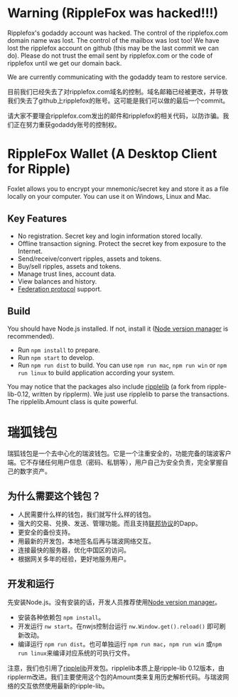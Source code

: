 # Warning (RippleFox was hacked!!!)

Ripplefox's godaddy account was hacked. The control of the ripplefox.com domain name was lost. The control of the mailbox was lost too! We have lost the ripplefox account on github (this may be the last commit we can do).  Please do not trust the email sent by ripplefox.com or the code of ripplefox until we get our domain back.

We are currently communicating with the godaddy team to restore service.

目前我们已经失去了对ripplefox.com域名的控制。域名邮箱已经被更改，并导致我们失去了github上ripplefox的账号。这可能是我们可以做的最后一个commit。

请大家不要理会ripplefox.com发出的邮件和ripplefox的相关代码，以防诈骗。我们正在努力重获godaddy账号的控制权。


# RippleFox Wallet (A Desktop Client for Ripple)

Foxlet allows you to encrypt your mnemonic/secret key and store it as a file locally on your computer. You can use it on Windows, Linux and Mac.

## Key Features

- No registration. Secret key and login information stored locally.
- Offline transaction signing. Protect the secret key from exposure to the Internet.
- Send/receive/convert ripples, assets and tokens.
- Buy/sell ripples, assets and tokens.
- Manage trust lines, account data.
- View balances and history.
- [Federation protocol](https://github.com/ripplefox/ripplewallet/wiki/Federation-Protocol) support.

## Build

You should have Node.js installed. If not, install it ([Node version manager](https://github.com/creationix/nvm) is recommended).

- Run `npm install` to prepare.
- Run `npm start` to develop.
- Run `npm run dist` to build. You can use `npm run mac`, `npm run win` or `npm run linux` to build application according your system.

You may notice that the packages also include [ripplelib](https://github.com/ripplerm/ripplelib) (a fork from ripple-lib-0.12, written by ripplerm). We just use ripplelib to parse the transactions. The ripplelib.Amount class is quite powerful.

# 瑞狐钱包

瑞狐钱包是一个去中心化的瑞波钱包。它是一个注重安全的，功能完备的瑞波客户端。它不存储任何用户信息（密码、私钥等），用户自己为安全负责，完全掌握自己的数字资产。


## 为什么需要这个钱包？

- 人民需要什么样的钱包，我们就写什么样的钱包。
- 强大的交易、兑换、发送、管理功能。而且支持[联邦协议](https://github.com/ripplefox/ripplewallet/wiki/Federation-Protocol)的Dapp。
- 更安全的备份支持。
- 用最新的开发包，本地签名后再与瑞波网络交互。
- 连接最快的服务器，优化中国区的访问。
- 根据网关多年的经验，更好地服务用户。

## 开发和运行

先安装Node.js。没有安装的话，开发人员推荐使用[Node version manager](https://github.com/creationix/nvm)。

- 安装各种依赖包 `npm install`。
- 开发运行 `nw start`。在nwjs控制台运行 `nw.Window.get().reload()` 即可刷新改动。
- 编译运行 `npm run dist`。也可单独运行 `npm run mac`，`npm run win` 或`npm run linux`来编译对应系统的可执行文件。

注意，我们也引用了[ripplelib](https://github.com/ripplerm/ripplelib)开发包。ripplelib本质上是ripple-lib 0.12版本，由ripplerm改进。我们主要使用这个包的Amount类来复用历史解析代码。与瑞波网络的交互依然使用最新的ripple-lib。